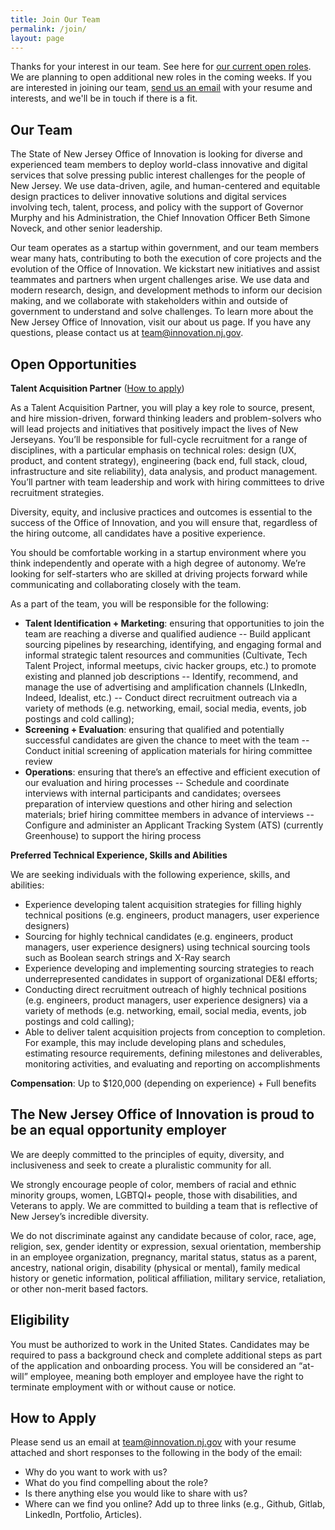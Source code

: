 ```yaml
---
title: Join Our Team
permalink: /join/
layout: page
---
```


Thanks for your interest in our team. See here for [our current open roles](#open-opportunities). We are planning to open additional new roles in the coming weeks. If you are interested in joining our team, [send us an email](mailto:team@innovation.nj.gov) with your resume and interests, and we'll be in touch if there is a fit.

## Our Team

The State of New Jersey Office of Innovation is looking for diverse and experienced team members to deploy world-class innovative and digital services that solve pressing public interest challenges for the people of New Jersey. We use data-driven, agile, and human-centered and equitable design practices to deliver innovative solutions and digital services involving tech, talent, process, and policy with the support of Governor Murphy and his Administration, the Chief Innovation Officer Beth Simone Noveck, and other senior leadership.

Our team operates as a startup within government, and our team members wear many hats, contributing to both the execution of core projects and the evolution of the Office of Innovation. We kickstart new initiatives and assist teammates and partners when urgent challenges arise. We use data and modern research, design, and development methods to inform our decision making, and we collaborate with stakeholders within and outside of government to understand and solve challenges. To learn more about the New Jersey Office of Innovation, visit our about us page. If you have any questions, please contact us at team@innovation.nj.gov.

## Open Opportunities

**Talent Acquisition Partner** ([How to apply](#how-to-apply))

As a Talent Acquisition Partner, you will play a key role to source, present, and hire mission-driven, forward thinking leaders and problem-solvers who will lead projects and initiatives that positively impact the lives of New Jerseyans. You’ll be responsible for full-cycle recruitment for a range of disciplines, with a particular emphasis on technical roles: design (UX, product, and content strategy), engineering (back end, full stack, cloud, infrastructure and site reliability), data analysis, and product management. You’ll partner with team leadership and work with hiring committees to drive recruitment strategies. 

Diversity, equity, and inclusive practices and outcomes is essential to the success of the Office of Innovation, and you will ensure that, regardless of the hiring outcome, all candidates have a positive experience.

You should be comfortable working in a startup environment where you think independently and operate with a high degree of autonomy. We’re looking for self-starters who are skilled at driving projects forward while communicating and collaborating closely with the team. 

As a part of the team, you will be responsible for the following:

- **Talent Identification + Marketing**: ensuring that opportunities to join the team are reaching a diverse and qualified audience
-- Build applicant sourcing pipelines by researching, identifying, and engaging formal and informal strategic talent resources and communities (Cultivate, Tech Talent Project, informal meetups, civic hacker groups, etc.) to promote existing and planned job descriptions
-- Identify, recommend, and manage the use of advertising and amplification channels (LInkedIn, Indeed, Idealist, etc.)
-- Conduct direct recruitment outreach via a variety of methods (e.g. networking, email, social media, events, job postings and cold calling);
- **Screening + Evaluation**: ensuring that qualified and potentially successful candidates are given the chance to meet with the team
-- Conduct initial screening of application materials for hiring committee review
- **Operations**: ensuring that there’s an effective and efficient execution of our evaluation and hiring processes
-- Schedule and coordinate interviews with internal participants and candidates; oversees preparation of interview questions and other hiring and selection materials; brief hiring committee members in advance of interviews
-- Configure and administer an Applicant Tracking System (ATS) (currently Greenhouse) to support the hiring process

**Preferred Technical Experience, Skills and Abilities**

We are seeking individuals with the following experience, skills, and abilities: 

- Experience developing talent acquisition strategies for filling highly technical positions (e.g. engineers, product managers, user experience designers)
- Sourcing for highly technical candidates (e.g. engineers, product managers, user experience designers) using technical sourcing tools such as Boolean search strings and X-Ray search
- Experience developing and implementing sourcing strategies to reach underrepresented candidates in support of organizational DE&I efforts;
- Conducting direct recruitment outreach of highly technical positions (e.g. engineers, product managers, user experience designers) via a variety of methods (e.g. networking, email, social media, events, job postings and cold calling);
- Able to deliver talent acquisition projects from conception to completion. For example, this may include developing plans and schedules, estimating resource requirements, defining milestones and deliverables, monitoring activities, and evaluating and reporting on accomplishments

**Compensation**: Up to $120,000 (depending on experience) + Full benefits

## The New Jersey Office of Innovation is proud to be an equal opportunity employer

We are deeply committed to the principles of equity, diversity, and inclusiveness and seek to create a pluralistic community for all.

We strongly encourage people of color, members of racial and ethnic minority groups, women, LGBTQI+ people, those with disabilities, and Veterans to apply. We are committed to building a team that is reflective of New Jersey’s incredible diversity.  

We do not discriminate against any candidate because of color, race, age, religion, sex, gender identity or expression, sexual orientation, membership in an employee organization, pregnancy, marital status, status as a parent, ancestry, national origin, disability (physical or mental), family medical history or genetic information, political affiliation, military service, retaliation, or other non-merit based factors.

## Eligibility

You must be authorized to work in the United States. Candidates may be required to pass a background check and complete additional steps as part of the application and onboarding process. You will be considered an “at-will” employee, meaning both employer and employee have the right to terminate employment with or without cause or notice.   

## How to Apply

Please send us an email at [team@innovation.nj.gov](mailto:team@innovation.nj.gov) with your resume attached and short responses to the following in the body of the email:

- Why do you want to work with us?
- What do you find compelling about the role?
- Is there anything else you would like to share with us?
- Where can we find you online? Add up to three links (e.g., Github, Gitlab, LinkedIn, Portfolio, Articles). 


